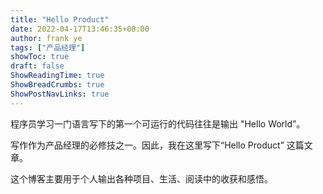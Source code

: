 ```yaml
---
title: "Hello Product"
date: 2022-04-17T13:46:35+08:00
author: frank ye
tags: ["产品经理"]
showToc: true
draft: false
ShowReadingTime: true
ShowBreadCrumbs: true
ShowPostNavLinks: true
---
```


程序员学习一门语言写下的第一个可运行的代码往往是输出 "Hello World”。

写作作为产品经理的必修技之一。因此，我在这里写下“Hello Product” 这篇文章。

这个博客主要用于个人输出各种项目、生活、阅读中的收获和感悟。
